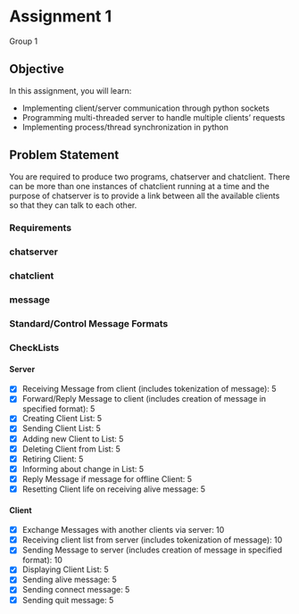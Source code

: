 
# Assignment 1

Group 1

## Objective

In this assignment, you will learn:

* Implementing client/server communication through python sockets
* Programming multi-threaded server to handle multiple clients’ requests
* Implementing process/thread synchronization in python

## Problem Statement

You are required to produce two programs, chatserver and chatclient. There can be more than
one instances of chatclient running at a time and the purpose of chatserver is to provide a link
between all the available clients so that they can talk to each other.

### Requirements

### chatserver

### chatclient

### message

### Standard/Control Message Formats

### CheckLists

#### Server

- [X] Receiving Message from client (includes tokenization of message): 5
- [X] Forward/Reply Message to client (includes creation of message in specified format): 5
- [X] Creating Client List: 5
- [X] Sending Client List: 5
- [X] Adding new Client to List: 5
- [X] Deleting Client from List: 5
- [X] Retiring Client: 5
- [X] Informing about change in List: 5
- [X] Reply Message if message for offline Client: 5
- [X] Resetting Client life on receiving alive message: 5

#### Client

- [X] Exchange Messages with another clients via server: 10
- [X] Receiving client list from server (includes tokenization of message): 10
- [X] Sending Message to server (includes creation of message in specified format): 10
- [X] Displaying Client List: 5
- [X] Sending alive message: 5
- [X] Sending connect message: 5
- [X] Sending quit message: 5
